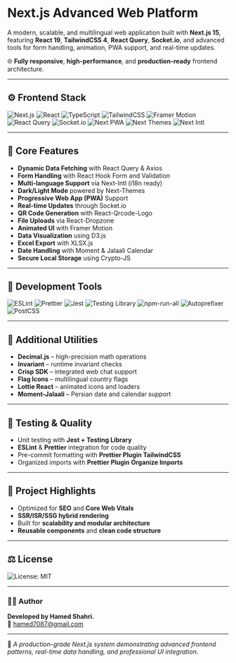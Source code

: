 # Next.js Advanced Web Platform

A modern, scalable, and multilingual web application built with **Next.js 15**, featuring **React 19**, **TailwindCSS 4**, **React Query**, **Socket.io**, and advanced tools for form handling, animation, PWA support, and real-time updates.

🌐 **Fully responsive**, **high-performance**, and **production-ready** frontend architecture.

---

## ⚙️ Frontend Stack
![Next.js](https://img.shields.io/badge/Next.js-v15.4.6-000000?logo=nextdotjs&logoColor=white)
![React](https://img.shields.io/badge/React-v19.1.1-61DAFB?logo=react&logoColor=white)
![TypeScript](https://img.shields.io/badge/TypeScript-v5.9.2-3178C6?logo=typescript&logoColor=white)
![TailwindCSS](https://img.shields.io/badge/TailwindCSS-v4.1.12-06B6D4?logo=tailwindcss&logoColor=white)
![Framer Motion](https://img.shields.io/badge/Framer--Motion-v12.23.12-E91E63?logo=framer&logoColor=white)
![React Query](https://img.shields.io/badge/React%20Query-v5.85.3-FF4154?logo=reactquery&logoColor=white)
![Socket.io](https://img.shields.io/badge/Socket.io-v4.8.1-010101?logo=socketdotio&logoColor=white)
![Next PWA](https://img.shields.io/badge/Next--PWA-v5.6.0-339933?logo=pwa&logoColor=white)
![Next Themes](https://img.shields.io/badge/Next--Themes-v0.4.6-7C3AED?logo=themeisle&logoColor=white)
![Next Intl](https://img.shields.io/badge/Next--Intl-v4.3.4-FF9800?logo=i18next&logoColor=white)

---

## 🧩 Core Features
- **Dynamic Data Fetching** with React Query & Axios  
- **Form Handling** with React Hook Form and Validation  
- **Multi-language Support** via Next-Intl (i18n ready)  
- **Dark/Light Mode** powered by Next-Themes  
- **Progressive Web App (PWA)** Support  
- **Real-time Updates** through Socket.io  
- **QR Code Generation** with React-Qrcode-Logo  
- **File Uploads** via React-Dropzone  
- **Animated UI** with Framer Motion  
- **Data Visualization** using D3.js  
- **Excel Export** with XLSX.js  
- **Date Handling** with Moment & Jalaali Calendar  
- **Secure Local Storage** using Crypto-JS  

---

## 🧱 Development Tools
![ESLint](https://img.shields.io/badge/ESLint-v9.33.0-4B32C3?logo=eslint&logoColor=white)
![Prettier](https://img.shields.io/badge/Prettier-v3.6.2-F7B93E?logo=prettier&logoColor=black)
![Jest](https://img.shields.io/badge/Jest-v30.0.5-C21325?logo=jest&logoColor=white)
![Testing Library](https://img.shields.io/badge/Testing%20Library-6.7.0-E33332?logo=testinglibrary&logoColor=white)
![npm-run-all](https://img.shields.io/badge/npm--run--all-v4.1.5-CB3837?logo=npm&logoColor=white)
![Autoprefixer](https://img.shields.io/badge/Autoprefixer-v10.4.21-FF6A00?logo=postcss&logoColor=white)
![PostCSS](https://img.shields.io/badge/PostCSS-v8.5.6-DD3A0A?logo=postcss&logoColor=white)

---

## 🧠 Additional Utilities
- **Decimal.js** – high-precision math operations  
- **Invariant** – runtime invariant checks  
- **Crisp SDK** – integrated web chat support  
- **Flag Icons** – multilingual country flags  
- **Lottie React** – animated icons and loaders  
- **Moment-Jalaali** – Persian date and calendar support  

---

## 🧪 Testing & Quality
- Unit testing with **Jest + Testing Library**  
- **ESLint** & **Prettier** integration for code quality  
- Pre-commit formatting with **Prettier Plugin TailwindCSS**  
- Organized imports with **Prettier Plugin Organize Imports**

---

## 🚀 Project Highlights
- Optimized for **SEO** and **Core Web Vitals**  
- **SSR/ISR/SSG hybrid rendering**  
- Built for **scalability and modular architecture**  
- **Reusable components** and **clean code structure**

---

## ⚖️ License
![License: MIT](https://img.shields.io/badge/License-MIT-yellow?logo=open-source-initiative&logoColor=white)

---

### 🧑‍💻 Author
**Developed by Hamed Shahri.**  
📧 hamed7087@gmail.com

---

📘 *A production-grade Next.js system demonstrating advanced frontend patterns, real-time data handling, and professional UI integration.*
